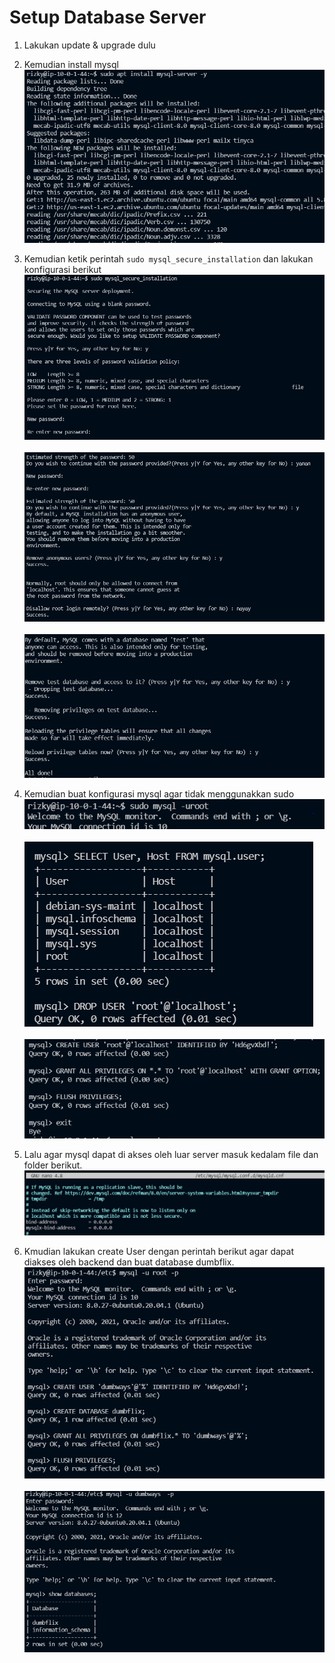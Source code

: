 # Setup Database Server

1. Lakukan update & upgrade dulu
2. Kemudian install mysql
    <br>
   <img src=".image/2.PNG">
   <br>
   
3. Kemudian ketik perintah `sudo mysql_secure_installation` dan lakukan konfigurasi berikut
   <br>
   <img src=".image/3.PNG">
   <br>
   <br>
   <img src=".image/3_1.PNG">
   <br>
   <br>
   <img src=".image/3_2.PNG">
   <br>
4. Kemudian buat konfigurasi mysql agar tidak menggunakkan sudo
   <br>
   <img src=".image/4.PNG">
   <br>
   <br>
   <img src=".image/4_1.PNG">
   <br>
   <br>
   <img src=".image/4_2.PNG">
   <br>
5. Lalu agar mysql dapat di akses oleh luar server masuk kedalam file dan folder berikut.
   <br>
   <img src=".image/5.PNG">
   <br>
6. Kmudian lakukan create User dengan perintah berikut agar dapat diakses oleh backend dan buat database dumbflix.
    <br>
   <img src=".image/6.PNG">
   <br>
   <br>
   <img src=".image/6_1.PNG">
   <br>
   